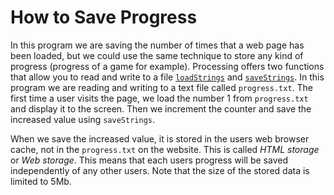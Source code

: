 # How to Save Progress
In this program we are saving the number of times that a web page has been loaded, but we could use the same technique to store any kind of progress (progress of a game for example). Processing offers two functions that allow you to read and write to a file [`loadStrings`](https://processing.org/reference/loadStrings_.html) and [`saveStrings`](https://processing.org/reference/saveStrings_.html). In this program we are reading and writing to a text file called `progress.txt`. The first time a user visits the page, we load the number 1 from `progress.txt` and display it to the screen. Then we increment the counter and save the increased value using `saveStrings`.   

When we save the increased value, it is stored in the users web browser cache, not in the `progress.txt` on the website. This is called *HTML storage* or *Web storage*. This means that each users progress will be saved independently of any other users. Note that the size of the stored data is limited to 5Mb. 

